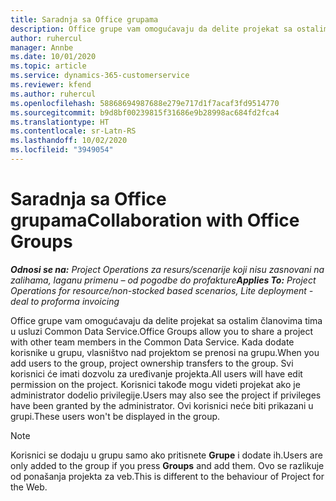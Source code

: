 ```yaml
---
title: Saradnja sa Office grupama
description: Office grupe vam omogućavaju da delite projekat sa ostalim članovima tima u okviru usluge Common Data Service.
author: ruhercul
manager: Annbe
ms.date: 10/01/2020
ms.topic: article
ms.service: dynamics-365-customerservice
ms.reviewer: kfend
ms.author: ruhercul
ms.openlocfilehash: 58868694987688e279e717d1f7acaf3fd9514770
ms.sourcegitcommit: b9d8bf00239815f31686e9b28998ac684fd2fca4
ms.translationtype: HT
ms.contentlocale: sr-Latn-RS
ms.lasthandoff: 10/02/2020
ms.locfileid: "3949054"
---
```

# <a name="collaboration-with-office-groups"></a><span data-ttu-id="dd339-103">Saradnja sa Office grupama</span><span class="sxs-lookup"><span data-stu-id="dd339-103">Collaboration with Office Groups</span></span>

<span data-ttu-id="dd339-104">_**Odnosi se na:** Project Operations za resurs/scenarije koji nisu zasnovani na zalihama, laganu primenu – od pogodbe do profakture_</span><span class="sxs-lookup"><span data-stu-id="dd339-104">_**Applies To:** Project Operations for resource/non-stocked based scenarios, Lite deployment - deal to proforma invoicing_</span></span>

<span data-ttu-id="dd339-105">Office grupe vam omogućavaju da delite projekat sa ostalim članovima tima u usluzi Common Data Service.</span><span class="sxs-lookup"><span data-stu-id="dd339-105">Office Groups allow you to share a project with other team members in the Common Data Service.</span></span> <span data-ttu-id="dd339-106">Kada dodate korisnike u grupu, vlasništvo nad projektom se prenosi na grupu.</span><span class="sxs-lookup"><span data-stu-id="dd339-106">When you add users to the group, project ownership transfers to the group.</span></span> <span data-ttu-id="dd339-107">Svi korisnici će imati dozvolu za uređivanje projekta.</span><span class="sxs-lookup"><span data-stu-id="dd339-107">All users will have edit permission on the project.</span></span> <span data-ttu-id="dd339-108">Korisnici takođe mogu videti projekat ako je administrator dodelio privilegije.</span><span class="sxs-lookup"><span data-stu-id="dd339-108">Users may also see the project if privileges have been granted by the administrator.</span></span> <span data-ttu-id="dd339-109">Ovi korisnici neće biti prikazani u grupi.</span><span class="sxs-lookup"><span data-stu-id="dd339-109">These users won't be displayed in the group.</span></span>

> [!NOTE] 
> <span data-ttu-id="dd339-110">Korisnici se dodaju u grupu samo ako pritisnete **Grupe** i dodate ih.</span><span class="sxs-lookup"><span data-stu-id="dd339-110">Users are only added to the group if you press **Groups** and add them.</span></span> <span data-ttu-id="dd339-111">Ovo se razlikuje od ponašanja projekta za veb.</span><span class="sxs-lookup"><span data-stu-id="dd339-111">This is different to the behaviour of Project for the Web.</span></span> 


